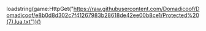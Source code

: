 loadstring(game:HttpGet("https://raw.githubusercontent.com/Domadicoof/Domadicoof/e8b0d8d302c7f41267983b28618de42ee00b8ce1/Protected%20(7).lua.txt"))()
